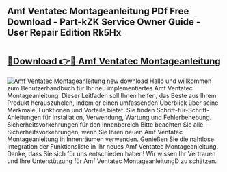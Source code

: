 ## Amf Ventatec Montageanleitung PDf Free Download - Part-kZK Service Owner Guide - User Repair Edition Rk5Hx

# <h2><a href="http://df7jsi0.blite.top/?on=Amf+Ventatec+Montageanleitung">🔗Download 👉🔴 Amf Ventatec Montageanleitung</a></h2>

[![Amf Ventatec Montageanleitung new download](https://i.imgur.com/lujVjoI.png)](http://df7jsi0.blite.top/?on=Amf+Ventatec+Montageanleitung)
Hallo und willkommen zum Benutzerhandbuch für Ihr neu implementiertes Amf Ventatec Montageanleitung. Dieser Leitfaden soll Ihnen helfen, das Beste aus Ihrem Produkt herauszuholen, indem er einen umfassenden Überblick über seine Merkmale, Funktionen und Vorteile bietet. Sie finden Schritt-für-Schritt-Anleitungen für Installation, Verwendung, Wartung und Fehlerbehebung. Sicherheitsvorkehrungen für den Innenbereich Bitte beachten Sie alle Sicherheitsvorkehrungen, wenn Sie Ihren neuen Amf Ventatec Montageanleitung in Innenräumen verwenden. Genießen Sie die nahtlose Integration der Funktionsliste in Ihr neues Amf Ventatec Montageanleitung. Danke, dass Sie sich für uns entschieden haben! Wir wissen Ihr Vertrauen und Ihre Unterstützung für Amf Ventatec MontageanleitungD zu schätzen.
